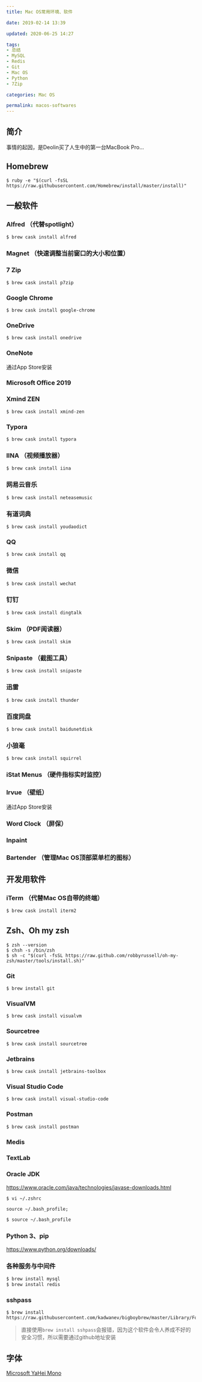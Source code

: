 ```yaml
---
title: Mac OS常用环境、软件

date: 2019-02-14 13:39

updated: 2020-06-25 14:27

tags:
- 总结
- MySQL
- Redis
- Git
- Mac OS
- Python
- 7Zip

categories: Mac OS

permalink: macos-softwares
---
```




## 简介

事情的起因，是Deolin买了人生中的第一台MacBook Pro...



## Homebrew

~~~shell
$ ruby -e "$(curl -fsSL https://raw.githubusercontent.com/Homebrew/install/master/install)"
~~~



## 一般软件

### Alfred （代替spotlight）

~~~shell
$ brew cask install alfred
~~~



### Magnet （快速调整当前窗口的大小和位置）



### 7 Zip

~~~shell
$ brew cask install p7zip
~~~



### Google Chrome

~~~shell
$ brew cask install google-chrome
~~~



### OneDrive

~~~shell
$ brew cask install onedrive
~~~



### OneNote

通过App Store安装



### Microsoft Office 2019



### Xmind ZEN

~~~shell
$ brew cask install xmind-zen
~~~



### Typora

~~~shell
$ brew cask install typora
~~~



### IINA （视频播放器）

~~~shell
$ brew cask install iina
~~~

 

### 网易云音乐

~~~shell
$ brew cask install neteasemusic
~~~



### 有道词典

~~~shell
$ brew cask install youdaodict
~~~



### QQ

~~~shell
$ brew cask install qq
~~~



### 微信

~~~shell
$ brew cask install wechat
~~~



### 钉钉

~~~shell
$ brew cask install dingtalk
~~~



### Skim （PDF阅读器）

~~~shell
$ brew cask install skim
~~~



### Snipaste （截图工具）

~~~shell
$ brew cask install snipaste
~~~



### 迅雷

~~~shell
$ brew cask install thunder
~~~



### 百度网盘

~~~shell
$ brew cask install baidunetdisk
~~~



### 小狼毫

~~~shell
$ brew cask install squirrel
~~~



### iStat Menus （硬件指标实时监控）



### Irvue （壁纸）

通过App Store安装



### Word Clock （屏保）



###  Inpaint



### Bartender （管理Mac OS顶部菜单栏的图标）



## 开发用软件

### iTerm （代替Mac OS自带的终端）

~~~shell
$ brew cask install iterm2
~~~



## Zsh、Oh my zsh

~~~shell
$ zsh --version
$ chsh -s /bin/zsh
$ sh -c "$(curl -fsSL https://raw.github.com/robbyrussell/oh-my-zsh/master/tools/install.sh)"
~~~



###  Git

~~~shell
$ brew install git 
~~~



### VisualVM

~~~shell
$ brew cask install visualvm
~~~



### Sourcetree

~~~shell
$ brew cask install sourcetree
~~~



### Jetbrains

~~~shell
$ brew cask install jetbrains-toolbox
~~~



### Visual Studio Code

~~~shell
$ brew cask install visual-studio-code
~~~



### Postman

~~~shell
$ brew cask install postman
~~~



### Medis



### TextLab



### Oracle JDK

https://www.oracle.com/java/technologies/javase-downloads.html

~~~shell
$ vi ~/.zshrc

source ~/.bash_profile;

$ source ~/.bash_profile
~~~



### Python 3、pip

https://www.python.org/downloads/



### 各种服务与中间件

~~~bash
$ brew install mysql
$ brew install redis
~~~



### sshpass

~~~shell
$ brew install https://raw.githubusercontent.com/kadwanev/bigboybrew/master/Library/Formula/sshpass.rb
~~~

> 直接使用`brew install sshpass`会报错，因为这个软件会令人养成不好的安全习惯，所以需要通过github地址安装



## 字体

[Microsoft YaHei Mono](https://www.onlinewebfonts.com/download/9798f64007ae3426b2336e57dae4149c)

